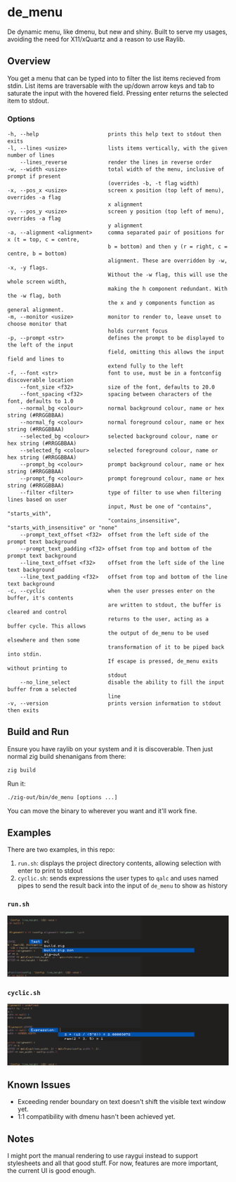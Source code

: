 # de_menu

De dynamic menu, like dmenu, but new and shiny. Built to serve my usages, avoiding the need for X11/xQuartz and a reason to use Raylib.

## Overview

You get a menu that can be typed into to filter the list items recieved from stdin.
List items are traversable with the up/down arrow keys and tab to saturate the input
with the hovered field. Pressing enter returns the selected item to stdout.

### Options

```
-h, --help                      prints this help text to stdout then exits
-l, --lines <usize>             lists items vertically, with the given number of lines
    --lines_reverse             render the lines in reverse order
-w, --width <usize>             total width of the menu, inclusive of prompt if present
                                (overrides -b, -t flag width)
-x, --pos_x <usize>             screen x position (top left of menu), overrides -a flag
                                x alignment
-y, --pos_y <usize>             screen y position (top left of menu), overrides -a flag
                                y alignment
-a, --alignment <alignment>     comma separated pair of positions for x (t = top, c = centre,
                                b = bottom) and then y (r = right, c = centre, b = bottom)
                                alignment. These are overridden by -w, -x, -y flags.
                                Without the -w flag, this will use the whole screen width,
                                making the h component redundant. With the -w flag, both
                                the x and y components function as general alignment.
-m, --monitor <usize>           monitor to render to, leave unset to choose monitor that
                                holds current focus
-p, --prompt <str>              defines the prompt to be displayed to the left of the input
                                field, omitting this allows the input field and lines to
                                extend fully to the left
-f, --font <str>                font to use, must be in a fontconfig discoverable location
    --font_size <f32>           size of the font, defaults to 20.0
    --font_spacing <f32>        spacing between characters of the font, defaults to 1.0
    --normal_bg <colour>        normal background colour, name or hex string (#RRGGBBAA)
    --normal_fg <colour>        normal foreground colour, name or hex string (#RRGGBBAA)
    --selected_bg <colour>      selected background colour, name or hex string (#RRGGBBAA)
    --selected_fg <colour>      selected foreground colour, name or hex string (#RRGGBBAA)
    --prompt_bg <colour>        prompt background colour, name or hex string (#RRGGBBAA)
    --prompt_fg <colour>        prompt foreground colour, name or hex string (#RRGGBBAA)
    --filter <filter>           type of filter to use when filtering lines based on user
                                input, Must be one of "contains", "starts_with",
                                "contains_insensitive", "starts_with_insensitive" or "none"
    --prompt_text_offset <f32>  offset from the left side of the prompt text background
    --prompt_text_padding <f32> offset from top and bottom of the prompt text background
    --line_text_offset <f32>    offset from the left side of the line text background
    --line_text_padding <f32>   offset from top and bottom of the line text background
-c, --cyclic                    when the user presses enter on the buffer, it's contents
                                are written to stdout, the buffer is cleared and control
                                returns to the user, acting as a buffer cycle. This allows
                                the output of de_menu to be used elsewhere and then some
                                transformation of it to be piped back into stdin.
                                If escape is pressed, de_menu exits without printing to
                                stdout
    --no_line_select            disable the ability to fill the input buffer from a selected
                                line
-v, --version                   prints version information to stdout then exits
```

## Build and Run

Ensure you have raylib on your system and it is discoverable. Then just normal zig build shenanigans from there:

```bash
zig build
```

Run it:

```bash
./zig-out/bin/de_menu [options ...]
```

You can move the binary to wherever you want and it'll work fine.

## Examples

There are two examples, in this repo:

1. `run.sh`: displays the project directory contents, allowing selection with enter to print to stdout
2. `cyclic.sh`: sends expressions the user types to `qalc` and uses named pipes to send the result
    back into the input of `de_menu` to show as history

### `run.sh`

![Listing Directory](./docs/example_listing_dir)

### `cyclic.sh`

![Cyclic Pipe Through Qalc](./docs/example_qalc_cyclic)

## Known Issues

* Exceeding render boundary on text doesn't shift the visible text window yet.
* 1:1 compatibility with dmenu hasn't been achieved yet.

## Notes

I might port the manual rendering to use raygui instead to support stylesheets and all that good stuff. For now, features are more important, the current UI is good enough.
